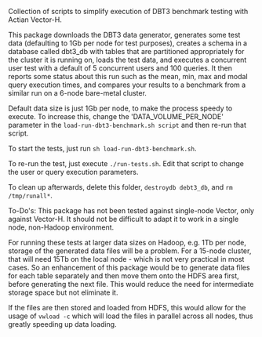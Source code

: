 Collection of scripts to simplify execution of DBT3 benchmark testing with Actian Vector-H.

This package downloads the DBT3 data generator, generates some test data (defaulting to 1Gb per node for test purposes), creates a schema in a database called dbt3_db with tables that are partitioned appropriately for the cluster it is running on, loads the test data, and executes a concurrent user test with a default of 5 concurrent users and 100 queries. It then reports some status about this run such as the mean, min, max and modal query execution times, and compares your results to a benchmark from a similar run on a 6-node bare-metal cluster.

Default data size is just 1Gb per node, to make the process speedy to execute. To increase this, change the 'DATA_VOLUME_PER_NODE' parameter in the `load-run-dbt3-benchmark.sh script` and then re-run that script.

To start the tests, just run `sh load-run-dbt3-benchmark.sh`.

To re-run the test, just execute `./run-tests.sh`.
Edit that script to change the user or query execution parameters.

To clean up afterwards, delete this folder, `destroydb debt3_db`, and `rm /tmp/runall*`.

To-Do's:
This package has not been tested against single-node Vector, only against Vector-H. It should not be difficult to adapt it to work in a single node, non-Hadoop environment.

For running these tests at larger data sizes on Hadoop, e.g. 1Tb per node, storage of the generated data files will be a problem. For a 15-node cluster, that will need 15Tb on the local node - which is not very practical in most cases. So an enhancement of this package would be to generate data files for each table separately and then move them onto the HDFS area first, before generating the next file. This would reduce the need for intermediate storage space but not eliminate it.

If the files are then stored and loaded from HDFS, this would allow for the usage of `vwload -c` which will load the files in parallel across all nodes, thus greatly speeding up data loading.